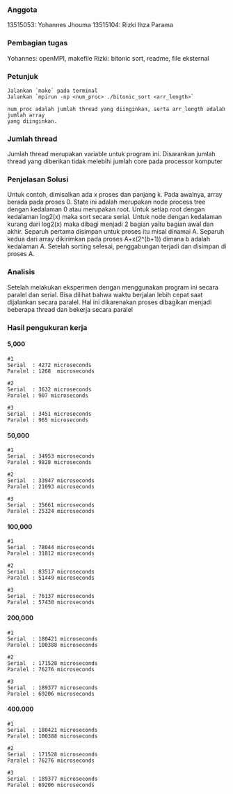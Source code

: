 ### Anggota
13515053: Yohannes Jhouma 
13515104: Rizki Ihza Parama

### Pembagian tugas
Yohannes: openMPI, makefile
Rizki: bitonic sort, readme, file eksternal


### Petunjuk
    Jalankan `make` pada terminal
    Jalankan `mpirun -np <num_proc> ./bitonic_sort <arr_length>`

    num_proc adalah jumlah thread yang diinginkan, serta arr_length adalah jumlah array 
    yang diinginkan.

### Jumlah thread
Jumlah thread merupakan variable untuk program ini. Disarankan jumlah thread yang diberikan
tidak melebihi jumlah core pada processor komputer

### Penjelasan Solusi
Untuk contoh, dimisalkan ada x proses dan panjang k. Pada awalnya, array berada pada proses 0. State ini adalah merupakan node process tree dengan kedalaman 0 atau
merupakan root. Untuk setiap root dengan kedalaman log2(x) maka sort secara serial. Untuk node dengan 
kedalaman kurang dari log2(x) maka dibagi menjadi 2 bagian yaitu bagian awal dan akhir. Separuh pertama
disimpan untuk proses itu misal dinamai A. Separuh kedua dari array dikirimkan pada proses A+x(2^(b+1))
dimana b adalah kedalaman A. Setelah sorting selesai, penggabungan terjadi dan disimpan di proses A.

### Analisis 
Setelah melakukan eksperimen dengan menggunakan program ini secara paralel dan serial. Bisa dilihat bahwa waktu berjalan lebih cepat saat dijalankan secara paralel. Hal ini dikarenakan proses dibagikan
menjadi beberapa thread dan bekerja secara paralel



### Hasil pengukuran kerja

#### 5,000
    #1
    Serial	: 4272 microseconds
    Paralel	: 1268  microseconds

    #2
    Serial	: 3632 microseconds
    Paralel	: 907 microseconds

    #3
    Serial	: 3451 microseconds
    Paralel	: 965 microseconds


#### 50,000

    #1
    Serial	: 34953 microseconds
    Paralel	: 9828 microseconds

    #2
    Serial	: 33947 microseconds
    Paralel	: 21093 microseconds

    #3
    Serial	: 35661 microseconds
    Paralel	: 25324 microseconds


#### 100,000

    #1
    Serial	: 78044 microseconds
    Paralel	: 31812 microseconds

    #2
    Serial	: 83517 microseconds
    Paralel	: 51449 microseconds

    #3
    Serial	: 76137 microseconds
    Paralel	: 57430 microseconds


#### 200,000

    #1
    Serial	: 180421 microseconds
    Paralel	: 100388 microseconds

    #2
    Serial	: 171528 microseconds
    Paralel	: 76276 microseconds

    #3
    Serial	: 189377 microseconds
    Paralel	: 69206 microseconds

#### 400.000

    #1
    Serial	: 180421 microseconds
    Paralel	: 100388 microseconds

    #2
    Serial	: 171528 microseconds
    Paralel	: 76276 microseconds

    #3
    Serial	: 189377 microseconds
    Paralel	: 69206 microseconds


